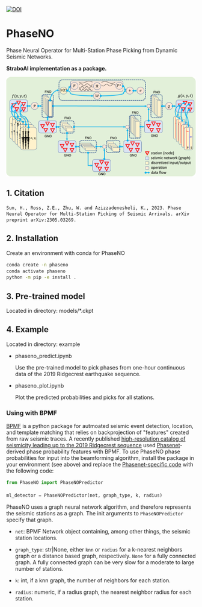 [![DOI](https://zenodo.org/badge/641315064.svg)](https://zenodo.org/doi/10.5281/zenodo.10224300)

# PhaseNO

Phase Neural Operator for Multi-Station Phase Picking from Dynamic Seismic Networks.

**StraboAI implementation as a package.**

![Method](phaseno.png)

## 1. Citation

```text
Sun, H., Ross, Z.E., Zhu, W. and Azizzadenesheli, K., 2023. Phase Neural Operator for Multi-Station Picking of Seismic Arrivals. arXiv preprint arXiv:2305.03269.
```

## 2. Installation

Create an environment with conda for PhaseNO

```bash
conda create -n phaseno
conda activate phaseno
python -m pip -e install .
```

## 3. Pre-trained model

Located in directory: models/*.ckpt

## 4. Example

Located in directory: example

- phaseno_predict.ipynb

  Use the pre-trained model to pick phases from one-hour continuous data of the 2019 Ridgecrest earthquake sequence.

- phaseno_plot.ipynb

  Plot the predicted probabilities and picks for all stations.

### Using with BPMF

[BPMF](https://github.com/ebeauce/Seismic_BPMF) is a python package for autmoated seismic event detection, location, and template matching that relies on backprojection of "features" created from raw seismic traces. A recently published [high-resolution catalog of seismicity leading up to the 2019 Ridgecrest sequence](https://doi.org/10.1029/2023GL104375) used [Phasenet](https://github.com/AI4EPS/PhaseNet)-derived phase probability features with BPMF. To use PhaseNO phase probabilities for input into the beamforming algorithm, install the package in your environment (see above) and replace the [Phasenet-specific code](https://ebeauce.github.io/Seismic_BPMF/tutorial/notebooks/5_backprojection.html) with the following code:

```python
from PhaseNO import PhaseNOPredictor

ml_detector = PhaseNOPredictor(net, graph_type, k, radius)
```

PhaseNO uses a graph neural network algorithm, and therefore represents the seismic stations as a graph. The init arguments to `PhaseNOPredictor` specify that graph.

- `net`:  BPMF Network object containing, among other things, the seismic station locations.

- `graph_type`: str|None, either `knn` or `radius` for a k-nearest neighbors graph or a distance based graph, respectively. `None` for a fully connected graph. A fully connected graph can be very slow for a moderate to large number of stations.

- `k`: int, if a knn graph, the number of neighbors for each station.

- `radius`: numeric, if a radius graph, the nearest neighbor radius for each station.
